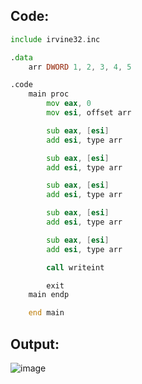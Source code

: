 ## Code:

```asm
include irvine32.inc

.data
	arr DWORD 1, 2, 3, 4, 5

.code
	main proc
		mov eax, 0
		mov esi, offset arr

		sub eax, [esi]
		add esi, type arr

		sub eax, [esi]
		add esi, type arr

		sub eax, [esi]
		add esi, type arr

		sub eax, [esi]
		add esi, type arr

		sub eax, [esi]
		add esi, type arr

		call writeint

		exit
	main endp

	end main
```

## Output:

![image](https://github.com/user-attachments/assets/73c23ba5-d3d8-4f32-a899-a173b9739f6e)
